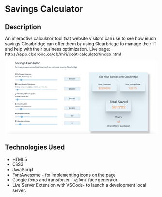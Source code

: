 # Savings Calculator

## Description
An interactive calculator tool that website visitors can use
to see how much savings Clearbridge can offer them 
by using Clearbridge to manage their IT and help with their business optimization.
Live page: https://app.clearone.ca/cb/miri/cost-calculator/index.html

![](./Screenshot.png)

## Technologies Used
* HTML5
* CSS3
* JavaScript
* FontAwesome - for implementing icons on the page
* Google fonts and transfonter - @font-face generator
* Live Server Extension with VSCode- to launch a development local server.



